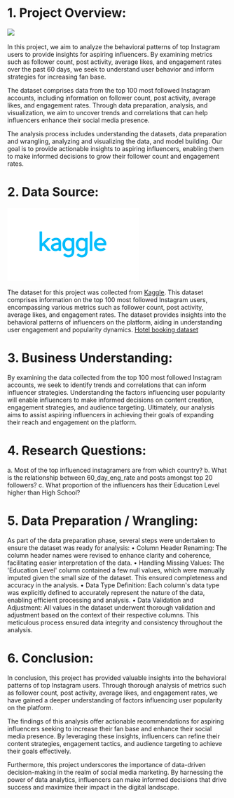 # 1.	Project Overview:

 ![](https://upload.wikimedia.org/wikipedia/commons/e/e7/Instagram_logo_2016.svg)
 
In this project, we aim to analyze the behavioral patterns of top Instagram users to provide insights for aspiring influencers. By examining metrics such as follower count, post activity, average likes, and engagement rates over the past 60 days, we seek to understand user behavior and inform strategies for increasing fan base.

The dataset comprises data from the top 100 most followed Instagram accounts, including information on follower count, post activity, average likes, and engagement rates. Through data preparation, analysis, and visualization, we aim to uncover trends and correlations that can help influencers enhance their social media presence.

The analysis process includes understanding the datasets, data preparation and wrangling, analyzing and visualizing the data, and model building. Our goal is to provide actionable insights to aspiring influencers, enabling them to make informed decisions to grow their follower count and engagement rates.

# 2. Data Source:

![](https://github.com/sarayusoma2812/Instagram-Followers/blob/main/download%20(1).png)

The dataset for this project was collected from [Kaggle](https://www.kaggle.com/). This dataset comprises information on the top 100 most followed Instagram users, encompassing various metrics such as follower count, post activity, average likes, and engagement rates. The dataset provides insights into the behavioral patterns of influencers on the platform, aiding in understanding user engagement and popularity dynamics. [Hotel booking dataset](datset_link_after_uploading_file_to_repo)


 # 3.	Business Understanding:

By examining the data collected from the top 100 most followed Instagram accounts, we seek to identify trends and correlations that can inform influencer strategies. Understanding the factors influencing user popularity will enable influencers to make informed decisions on content creation, engagement strategies, and audience targeting. Ultimately, our analysis aims to assist aspiring influencers in achieving their goals of expanding their reach and engagement on the platform.

# 4. Research Questions:

  a.	Most of the top influenced instagramers are from which country?
  b.	What is the relationship between 60_day_eng_rate and posts amongst top 20 followers?
  c.	What proportion of the influencers has their Education Level higher than High School?  

# 5. Data Preparation / Wrangling:

As part of the data preparation phase, several steps were undertaken to ensure the dataset was ready for analysis:
• Column Header Renaming: The column header names were revised to enhance clarity and coherence, facilitating easier interpretation of the data.
• Handling Missing Values: The 'Education Level' column contained a few null values, which were manually imputed given the small size of the dataset. This ensured completeness and accuracy in the analysis.
• Data Type Definition: Each column's data type was explicitly defined to accurately represent the nature of the data, enabling efficient processing and analysis.
• Data Validation and Adjustment: All values in the dataset underwent thorough validation and adjustment based on the context of their respective columns. This meticulous process ensured data integrity and consistency throughout the analysis.

# 6. Conclusion:

In conclusion, this project has provided valuable insights into the behavioral patterns of top Instagram users. Through thorough analysis of metrics such as follower count, post activity, average likes, and engagement rates, we have gained a deeper understanding of factors influencing user popularity on the platform.

The findings of this analysis offer actionable recommendations for aspiring influencers seeking to increase their fan base and enhance their social media presence. By leveraging these insights, influencers can refine their content strategies, engagement tactics, and audience targeting to achieve their goals effectively.

Furthermore, this project underscores the importance of data-driven decision-making in the realm of social media marketing. By harnessing the power of data analytics, influencers can make informed decisions that drive success and maximize their impact in the digital landscape.
